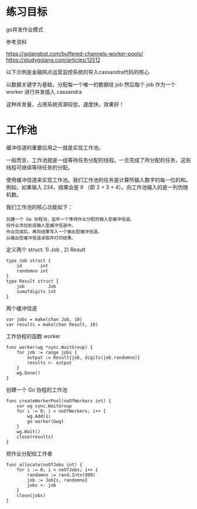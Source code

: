 练习目标
=======
go并发作业模式

参考资料

https://golangbot.com/buffered-channels-worker-pools/
https://studygolang.com/articles/12512

以下示例是金融网点运营监控系统的导入cassandra代码的核心

以数据关键字为基础，分配每一个唯一的数据给 job
然后每个 job 作为一个 worker 进行并发插入 cassandra

这种并发量，占用系统资源较低，速度快，效果好！

工作池
=====

缓冲信道的重要应用之一就是实现工作池。

一般而言，工作池就是一组等待任务分配的线程。一旦完成了所分配的任务，这些线程可继续等待任务的分配。

使用缓冲信道来实现工作池。我们工作池的任务是计算所输入数字的每一位的和。例如，如果输入 234，结果会是 9
（即 2 + 3 + 4）。向工作池输入的是一列伪随机数。

我们工作池的核心功能如下：

    创建一个 Go 协程池，监听一个等待作业分配的输入型缓冲信道。
    将作业添加到该输入型缓冲信道中。
    作业完成后，再将结果写入一个输出型缓冲信道。
    从输出型缓冲信道读取并打印结果。

定义两个 struct: 1) Job , 2) Result

    type Job struct {  
        id       int
        randomno int
    }
    type Result struct {  
        job         Job
        sumofdigits int
    }

两个缓冲信道

    var jobs = make(chan Job, 10)  
    var results = make(chan Result, 10)

工作协程的函数 worker

    func worker(wg *sync.WaitGroup) {  
        for job := range jobs {
            output := Result{job, digits(job.randomno)}
            results <- output
        }
        wg.Done()
    }

创建一个 Go 协程的工作池

    func createWorkerPool(noOfWorkers int) {  
        var wg sync.WaitGroup
        for i := 0; i < noOfWorkers; i++ {
            wg.Add(1)
            go worker(&wg)
        }
        wg.Wait()
        close(results)
    }

把作业分配给工作者

    func allocate(noOfJobs int) {  
        for i := 0; i < noOfJobs; i++ {
            randomno := rand.Intn(999)
            job := Job{i, randomno}
            jobs <- job
        }
        close(jobs)
    }

